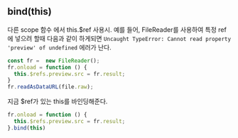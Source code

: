 ## bind(this)

다른 scope 함수 에서 this.$ref 사용시. 예를 들어, FileReader를 사용하여 특정 ref에 넣으려 할때 다음과 같이 하게되면 `Uncaught TypeError: Cannot read property 'preview' of undefined` 에러가 난다. 

```js
const fr =  new FileReader(); 
fr.onload = function () {
  this.$refs.preview.src = fr.result;
}
fr.readAsDataURL(file.raw);
```

지금 $ref가 있는 this를 바인딩해준다.  

```js
fr.onload = function () {
  this.$refs.preview.src = fr.result;
}.bind(this)
```
